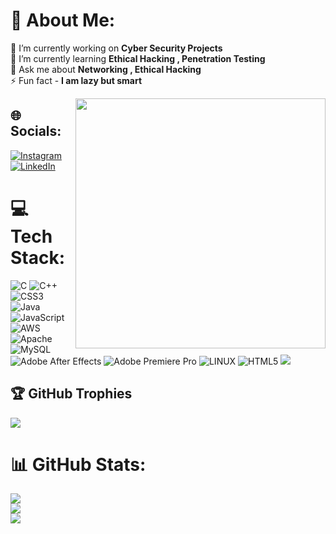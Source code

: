 # 💫 About Me:
🔭 I’m currently working on **Cyber Security Projects**<br>🌱 I’m currently learning **Ethical Hacking , Penetration Testing**<br>💬 Ask me about **Networking , Ethical Hacking**<br>⚡ Fun fact - **I am lazy but smart**

<img align="right" width="400" src="https://i.pinimg.com/originals/5c/39/30/5c3930bacf6cb3740db2916d6004181c.gif">

## 🌐 Socials:
[![Instagram](https://img.shields.io/badge/Instagram-%23E4405F.svg?logo=Instagram&logoColor=white)](https://instagram.com/shuuushank) [![LinkedIn](https://img.shields.io/badge/LinkedIn-%230077B5.svg?logo=linkedin&logoColor=white)](https://linkedin.com/in/ShushankRanjan) 

# 💻 Tech Stack:
![C](https://img.shields.io/badge/c-%2300599C.svg?style=for-the-badge&logo=c&logoColor=white) ![C++](https://img.shields.io/badge/c++-%2300599C.svg?style=for-the-badge&logo=c%2B%2B&logoColor=white) ![CSS3](https://img.shields.io/badge/css3-%231572B6.svg?style=for-the-badge&logo=css3&logoColor=white) ![Java](https://img.shields.io/badge/java-%23ED8B00.svg?style=for-the-badge&logo=java&logoColor=white) ![JavaScript](https://img.shields.io/badge/javascript-%23323330.svg?style=for-the-badge&logo=javascript&logoColor=%23F7DF1E) ![AWS](https://img.shields.io/badge/AWS-%23FF9900.svg?style=for-the-badge&logo=amazon-aws&logoColor=white) ![Apache](https://img.shields.io/badge/apache-%23D42029.svg?style=for-the-badge&logo=apache&logoColor=white) ![MySQL](https://img.shields.io/badge/mysql-%2300f.svg?style=for-the-badge&logo=mysql&logoColor=white) ![Adobe After Effects](https://img.shields.io/badge/Adobe%20After%20Effects-9999FF.svg?style=for-the-badge&logo=Adobe%20After%20Effects&logoColor=white) ![Adobe Premiere Pro](https://img.shields.io/badge/Adobe%20Premiere%20Pro-9999FF.svg?style=for-the-badge&logo=Adobe%20Premiere%20Pro&logoColor=white) ![LINUX](https://img.shields.io/badge/Linux-FCC624?style=for-the-badge&logo=linux&logoColor=black) ![HTML5](https://img.shields.io/badge/html5-%23E34F26.svg?style=for-the-badge&logo=html5&logoColor=white) <img src="https://img.shields.io/badge/Debian-d70a53?style=for-the-badge&logo=debian&logoColor=white">

## 🏆 GitHub Trophies
![](https://github-profile-trophy.vercel.app/?username=shushankranjan&theme=radical&no-frame=false&no-bg=true&margin-w=4)

# 📊 GitHub Stats:
![](https://github-readme-stats.vercel.app/api?username=shushankranjan&theme=radical&hide_border=false&include_all_commits=true&count_private=true)<br/>
![](https://github-readme-streak-stats.herokuapp.com/?user=shushankranjan&theme=radical&hide_border=false)<br/>
![](https://github-readme-stats.vercel.app/api/top-langs/?username=shushankranjan&theme=radical&hide_border=false&include_all_commits=true&count_private=true&layout=compact)

